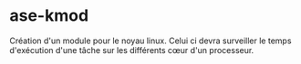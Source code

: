 # ase-kmod
Création d'un module pour le noyau linux. Celui ci devra surveiller le temps d'exécution d'une tâche sur les différents cœur d'un processeur.
